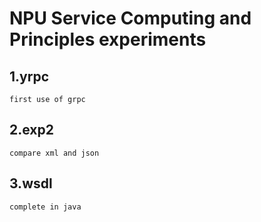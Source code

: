# NPU Service Computing and Principles experiments

## 1.yrpc
    first use of grpc

## 2.exp2
    compare xml and json

## 3.wsdl
    complete in java
